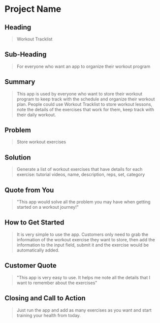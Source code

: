# Project Name #

<!--
> This material was originally posted [here](http://www.quora.com/What-is-Amazons-approach-to-product-development-and-product-management). It is reproduced here for posterities sake.

There is an approach called "working backwards" that is widely used at Amazon. They work backwards from the customer, rather than starting with an idea for a product and trying to bolt customers onto it. While working backwards can be applied to any specific product decision, using this approach is especially important when developing new products or features.

For new initiatives a product manager typically starts by writing an internal press release announcing the finished product. The target audience for the press release is the new/updated product's customers, which can be retail customers or internal users of a tool or technology. Internal press releases are centered around the customer problem, how current solutions (internal or external) fail, and how the new product will blow away existing solutions.

If the benefits listed don't sound very interesting or exciting to customers, then perhaps they're not (and shouldn't be built). Instead, the product manager should keep iterating on the press release until they've come up with benefits that actually sound like benefits. Iterating on a press release is a lot less expensive than iterating on the product itself (and quicker!).

If the press release is more than a page and a half, it is probably too long. Keep it simple. 3-4 sentences for most paragraphs. Cut out the fat. Don't make it into a spec. You can accompany the press release with a FAQ that answers all of the other business or execution questions so the press release can stay focused on what the customer gets. My rule of thumb is that if the press release is hard to write, then the product is probably going to suck. Keep working at it until the outline for each paragraph flows.

Oh, and I also like to write press-releases in what I call "Oprah-speak" for mainstream consumer products. Imagine you're sitting on Oprah's couch and have just explained the product to her, and then you listen as she explains it to her audience. That's "Oprah-speak", not "Geek-speak".

Once the project moves into development, the press release can be used as a touchstone; a guiding light. The product team can ask themselves, "Are we building what is in the press release?" If they find they're spending time building things that aren't in the press release (overbuilding), they need to ask themselves why. This keeps product development focused on achieving the customer benefits and not building extraneous stuff that takes longer to build, takes resources to maintain, and doesn't provide real customer benefit (at least not enough to warrant inclusion in the press release).
 -->

## Heading ##
  <!-- > Name the product in a way the reader (i.e. your target customers) will understand. -->
  > Workout Tracklist

## Sub-Heading ##
  <!-- > Describe who the market for the product is and what benefit they get. One sentence only underneath the title. -->
  > For everyone who want an app to organize their workout program

## Summary ##
  <!-- > Give a summary of the product and the benefit. Assume the reader will not read anything else so make this paragraph good. -->
  > This app is used by everyone who want to store their workout program to keep track with the schedule and organize their workout plan. People could use Workout Tracklist to store workout lessons, note the details of the exercises that work for them, keep track with their daily workout.

## Problem ##
  <!-- > Describe the problem your product solves. -->
  > Store workout exercises

## Solution ##
  <!-- > Describe how your product elegantly solves the problem. -->
  > Generate a list of workout exercises that have details for each exercise: tutorial videos, name, description, reps, set, category

## Quote from You ##
  <!-- > A quote from a spokesperson in your company. -->
  > "This app would solve all the problem you may have when getting started on a workout journey!"

## How to Get Started ##
  <!-- > Describe how easy it is to get started. -->
  > It is very simple to use the app. Customers only need to grab the information of the workout exercise they want to store, then add the information to the input field, submit it and the exercise would be automatically added.

## Customer Quote ##
  <!-- > Provide a quote from a hypothetical customer that describes how they experienced the benefit. -->
  > "This app is very easy to use. It helps me note all the details that I want to remember about the exercises"

## Closing and Call to Action ##
  <!-- > Wrap it up and give pointers where the reader should go next. -->
  > Just run the app and add as many exercises as you want and start training your health from today.

